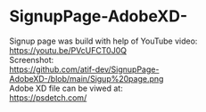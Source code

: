 # SignupPage-AdobeXD-
Signup page was build with help of YouTube video: <br/>
https://youtu.be/PVcUFCT0J0Q <br/>
Screenshot: <br/>
https://github.com/atif-dev/SignupPage-AdobeXD-/blob/main/Sigup%20page.png <br/>
Adobe XD file can be viwed at: <br/>
https://psdetch.com/
